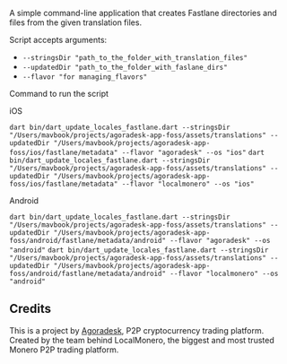 A simple command-line application that creates Fastlane directories and files from the given translation files.

Script accepts arguments:
- `--stringsDir "path_to_the_folder_with_translation_files"`
- `--updatedDir "path_to_the_folder_with_faslane_dirs"`
- `--flavor "for managing_flavors"`

Command to run the script

iOS

```dart bin/dart_update_locales_fastlane.dart --stringsDir "/Users/mavbook/projects/agoradesk-app-foss/assets/translations" --updatedDir "/Users/mavbook/projects/agoradesk-app-foss/ios/fastlane/metadata" --flavor "agoradesk" --os "ios"```
```dart bin/dart_update_locales_fastlane.dart --stringsDir "/Users/mavbook/projects/agoradesk-app-foss/assets/translations" --updatedDir "/Users/mavbook/projects/agoradesk-app-foss/ios/fastlane/metadata" --flavor "localmonero" --os "ios"```

Android

```dart bin/dart_update_locales_fastlane.dart --stringsDir "/Users/mavbook/projects/agoradesk-app-foss/assets/translations" --updatedDir "/Users/mavbook/projects/agoradesk-app-foss/android/fastlane/metadata/android" --flavor "agoradesk" --os "android"```
```dart bin/dart_update_locales_fastlane.dart --stringsDir "/Users/mavbook/projects/agoradesk-app-foss/assets/translations" --updatedDir "/Users/mavbook/projects/agoradesk-app-foss/android/fastlane/metadata/android" --flavor "localmonero" --os "android"```


## Credits

This is a project by [Agoradesk](https://agoradesk.com/), P2P cryptocurrency trading platform.
Created by the team behind LocalMonero, the biggest and most trusted Monero P2P trading platform.
